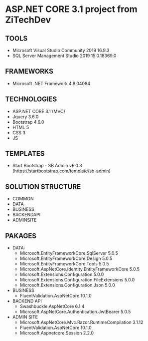 ﻿# ASP.NET CORE 3.1 project from ZiTechDev
## TOOLS
 - Microsoft Visual Studio Community 2019 16.9.3
 - SQL Server Management Studio 2019 15.0.18369.0
## FRAMEWORKS
 - Microsoft .NET Framework 4.8.04084
## TECHNOLOGIES
 - ASP.NET CORE 3.1 (MVC)
 - Jquery 3.6.0
 - Bootstrap 4.6.0
 - HTML 5
 - CSS 3
 - JS
## TEMPLATES
 - Start Bootstrap - SB Admin v6.0.3 (https://startbootstrap.com/template/sb-admin)
## SOLUTION STRUCTURE
 - COMMON
 - DATA
 - BUSINESS
 - BACKENDAPI
 - ADMINSITE
## PAKAGES
 - DATA:
	 + Microsoft.EntityFrameworkCore.SqlServer 5.0.5
	 + Microsoft.EntityFrameworkCore.Design 5.0.5
	 + Microsoft.EntityFrameworkCore.Tools 5.0.5
	 + Microsoft.AspNetCore.Identity.EntityFrameworkCore 5.0.5
	 + Microsoft.Extensions.Configuration 5.0.0
	 + Microsoft.Extensions.Configuration.FileExtensions 5.0.0
	 + Microsoft.Extensions.Configuration.Json 5.0.0
 - BUSINESS
	 + FluentValidation.AspNetCore 10.1.0
 - BACKEND API
	 + Swashbuckle.AspNetCore 6.1.4
	 + Microsoft.AspNetCore.Authentication.JwtBearer 5.0.5
 - ADMIN SITE
	 + Microsoft.AspNetCore.Mvc.Razor.RuntimeCompilation 3.1.12
	 + FluentValidation.AspNetCore 10.1.0
	 + Microsoft.Aspnetcore.Session 2.2.0